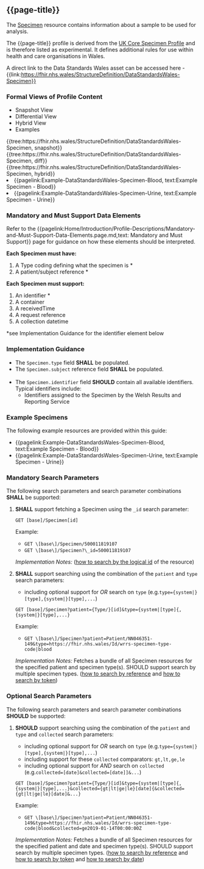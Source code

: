 <div class="warning"><span class="ExperiWarn"></span></div>

## {{page-title}}
The [Specimen](https://www.hl7.org/fhir/r4/Specimen.html) resource contains information about a sample to be used for analysis.

The {{page-title}} profile is derived from the [UK Core Specimen Profile](https://simplifier.net/guide/uk-core-implementation-guide-stu2/Home/ProfilesandExtensions/Profile-UKCore-Specimen?version=2.0.1) and is therefore listed as experimental. It defines additional rules for use within health and care organisations in Wales.

A direct link to the Data Standards Wales asset can be accessed here - {{link:https://fhir.nhs.wales/StructureDefinition/DataStandardsWales-Specimen}}

### Formal Views of Profile Content
<div class="tab-wrap">
  <ul class="tab-head">
    <li class="tablink tab-active" onclick="openCity(this,'tabsnap')" data-target="tabsnap">
      Snapshot View
    </li>
    <li class="tablink" onclick="openCity(this,'tabdiff')" data-target="tabdiff">
      Differential View
    </li>
    <li class="tablink" onclick="openCity(this,'tabhybrid')" data-target="tabhybrid">
      Hybrid View
    </li>
    <li class="tablink" onclick="openCity(this,'tabeg')" data-target="tabeg">
      Examples
    </li>    
  </ul>
  <div class="tab-main">
    <div id="tabsnap" class="tabcontent active">      
      {{tree:https://fhir.nhs.wales/StructureDefinition/DataStandardsWales-Specimen, snapshot}}
    </div>
    <div id="tabdiff" class="tabcontent">
      {{tree:https://fhir.nhs.wales/StructureDefinition/DataStandardsWales-Specimen, diff}}
  </div>
    <div id="tabhybrid" class="tabcontent">
      {{tree:https://fhir.nhs.wales/StructureDefinition/DataStandardsWales-Specimen, hybrid}}
  </div>
  <div id="tabeg" class="tabcontent">
    <list>
      <li>{{pagelink:Example-DataStandardsWales-Specimen-Blood, text:Example Specimen - Blood}}</li>
      <li>{{pagelink:Example-DataStandardsWales-Specimen-Urine, text:Example Specimen - Urine}}</li>
    </list>
  </div>    
</div>

### Mandatory and Must Support Data Elements
Refer to the {{pagelink:Home/Introduction/Profile-Descriptions/Mandatory-and-Must-Support-Data-Elements.page.md,text: Mandatory and Must Support}} page for guidance on how these elements should be interpreted.
 
**Each Specimen must have:**
1. A Type coding defining what the specimen is *
1. A patient/subject reference *

**Each Specimen must support:**
1. An identifier *
1. A container
1. A receivedTime
1. A request reference
1. A collection datetime

*see Implementation Guidance for the identifier element below

### Implementation Guidance
* The `Specimen.type` field **SHALL** be populated.
* The `Specimen.subject` reference field **SHALL** be populated.
<br><br>
* The `Specimen.identifier` field **SHOULD** contain all available identifiers. Typical identifiers include:
  * Identifiers assigned to the Specimen by the Welsh Results and Reporting Service

### Example Specimens
The following example resources are provided within this guide:

* {{pagelink:Example-DataStandardsWales-Specimen-Blood, text:Example Specimen - Blood}}
* {{pagelink:Example-DataStandardsWales-Specimen-Urine, text:Example Specimen - Urine}}

### Mandatory Search Parameters
The following search parameters and search parameter combinations **SHALL** be supported:
1. **SHALL** support fetching a Specimen using the `_id` search parameter:
    
    ```
    GET [base]/Specimen[id]
    ```
    
    Example:
    - `GET \[base\]/Specimen/500011819107`
    - `GET \[base\]/Specimen?\_id=500011819107`
    
    _Implementation Notes:_ ([how to search by the logical id](http://hl7.org/fhir/R4/references.html#logical) of the resource)

1. **SHALL** support searching using the combination of the `patient` and `type` search parameters:
    
    *   including optional support for _OR_ search on `type` (e.g.`type={system|}[type],{system|}[type],...`)
    
    ```
    GET [base]/Specimen?patient={Type/}[id]&type={system|[type]{,{system|}[type],...}
    ```
    
    Example:
    - `GET \[base\]/Specimen?patient=Patient/NN046351-149&type=https://fhir.nhs.wales/Id/wrrs-specimen-type-code|blood`
    
    _Implementation Notes:_ Fetches a bundle of all Specimen resources for the specified patient and specimen type(s). SHOULD support search by multiple specimen types. ([how to search by reference](http://hl7.org/fhir/R4/search.html#reference) and [how to search by token](http://hl7.org/fhir/R4/search.html#token))

### Optional Search Parameters
The following search parameters and search parameter combinations **SHOULD** be supported:
1. **SHOULD** support searching using the combination of the `patient` and `type` and `collected` search parameters:
    
    *   including optional support for _OR_ search on `type` (e.g.`type={system|}[type],{system|}[type],...`)
    *   including support for these `collected` comparators: `gt,lt,ge,le`
    *   including optional support for _AND_ search on `collected` (e.g.`collected=[date]&collected=[date]]&...`)
    
    ```
    GET [base]/Specimen?patient={Type/}[id]&type={system|[type]{,{system|}[type],...}&collected={gt|lt|ge|le}[date]{&collected={gt|lt|ge|le}[date]&...}
    ```
    
    Example:
    - `GET \[base\]/Specimen?patient=Patient/NN046351-149&type=https://fhir.nhs.wales/Id/wrrs-specimen-type-code|blood&collected=ge2019-01-14T00:00:00Z`
    
    _Implementation Notes:_ Fetches a bundle of all Specimen resources for the specified patient and date and specimen type(s). SHOULD support search by multiple specimen types. ([how to search by reference](http://hl7.org/fhir/R4/search.html#reference) and [how to search by token](http://hl7.org/fhir/R4/search.html#token) and [how to search by date](http://hl7.org/fhir/R4/search.html#date))